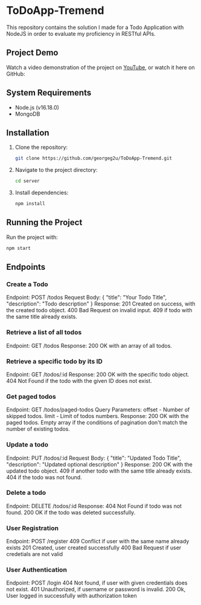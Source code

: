 # ToDoApp-Tremend

This repository contains the solution I made for a Todo Application with NodeJS in order to evaluate my proficiency in RESTful APIs.

## Project Demo

Watch a video demonstration of the project on [YouTube](https://www.youtube.com/), or watch it here on GitHub:

## System Requirements

- Node.js (v16.18.0)
- MongoDB

## Installation

1. Clone the repository:

    ```bash
    git clone https://github.com/georgeg2u/ToDoApp-Tremend.git
    ```

2. Navigate to the project directory:

    ```bash
    cd server
    ```

3. Install dependencies:

    ```bash
    npm install
    ```
## Running the Project

Run the project with:

```bash
npm start
```

## Endpoints

  ### Create a Todo
  
Endpoint: POST /todos
Request Body:
{
  "title": "Your Todo Title",
  "description": "Todo description"
}
Response:
201 Created on success, with the created todo object.
400 Bad Request on invalid input.
409 if todo with the same title already exists.

  ### Retrieve a list of all todos
  
Endpoint: GET /todos
Response:
200 OK with an array of all todos.

  ### Retrieve a specific todo by its ID

Endpoint: GET /todos/:id
Response:
200 OK with the specific todo object.
404 Not Found if the todo with the given ID does not exist.

  ### Get paged todos

Endpoint: GET /todos/paged-todos
Query Parameters:
offset - Number of skipped todos.
limit - Limit of todos numbers.
Response:
200 OK with the paged todos.
Empty array if the conditions of pagination don't match the number of existing todos.

  ### Update a todo

Endpoint: PUT /todos/:id
Request Body:
{
  "title": "Updated Todo Title",
  "description": "Updated optional description"
}
Response:
200 OK with the updated todo object.
409 if another todo with the same title already exists.
404 if the todo was not found.

  ### Delete a todo

Endpoint: DELETE /todos/:id
Response:
404 Not Found if todo was not found.
200 OK if the todo was deleted successfully.

  ### User Registration

Endpoint: POST /register
409 Conflict if user with the same name already exists
201 Created, user created successfully
400 Bad Request if user credetials are not valid

  ### User Authentication
Endpoint: POST /login
404 Not found, if user with given credentials does not exist.
401 Unauthorized, if username or password is invalid.
200 Ok, User logged in successfully with authorization token


